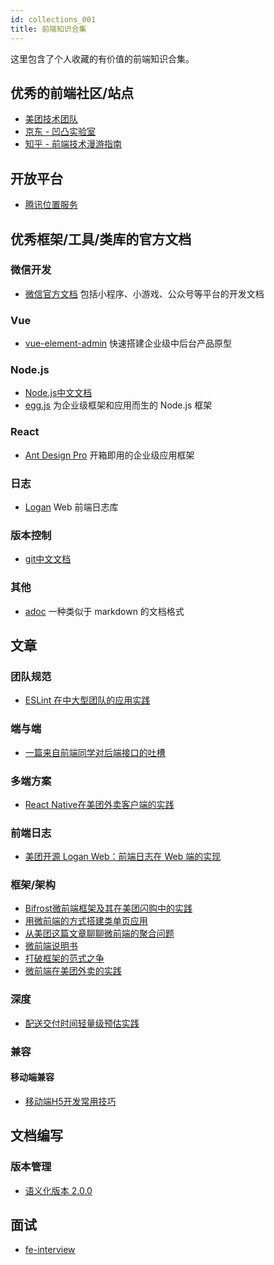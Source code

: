 ```yaml
---
id: collections_001
title: 前端知识合集
---
```


这里包含了个人收藏的有价值的前端知识合集。

## 优秀的前端社区/站点

- [美团技术团队](https://tech.meituan.com/)
- [京东 - 凹凸实验室](https://aotu.io/)
- [知乎 - 前端技术漫游指南](https://zhuanlan.zhihu.com/front-end)

## 开放平台

- [腾讯位置服务](https://lbs.qq.com/)

## 优秀框架/工具/类库的官方文档

### 微信开发

- [微信官方文档](https://developers.weixin.qq.com/doc/) 包括小程序、小游戏、公众号等平台的开发文档

### Vue

- [vue-element-admin](https://panjiachen.gitee.io/vue-element-admin-site/zh/guide/) 快速搭建企业级中后台产品原型

### Node.js

- [Node.js中文文档](http://nodejs.cn/api/)
- [egg.js](https://eggjs.org/zh-cn/intro/) 为企业级框架和应用而生的 Node.js 框架

### React

- [Ant Design Pro](https://pro.ant.design/docs/getting-started-cn) 开箱即用的企业级应用框架

### 日志

- [Logan](https://github.com/Meituan-Dianping/Logan/blob/master/Logan/WebSDK/README.ch.md) Web 前端日志库

### 版本控制

- [git中文文档](https://git-scm.com/book/zh/v2)

### 其他

- [adoc](https://asciidoctor.org/docs/asciidoc-syntax-quick-reference/) 一种类似于 markdown 的文档格式

## 文章

### 团队规范

- [ESLint 在中大型团队的应用实践](https://tech.meituan.com/2019/08/01/eslint-application-practice-in-medium-and-large-teams.html)

### 端与端

- [一篇来自前端同学对后端接口的吐槽](https://zhuanlan.zhihu.com/p/68435690)

### 多端方案

- [React Native在美团外卖客户端的实践](https://tech.meituan.com/2019/12/19/meituan-mrn-practice.html)

### 前端日志

- [美团开源 Logan Web：前端日志在 Web 端的实现](https://tech.meituan.com/2020/01/09/meituan-logan.html)

### 框架/架构

- [Bifrost微前端框架及其在美团闪购中的实践](https://tech.meituan.com/2019/12/26/meituan-bifrost.html)
- [用微前端的方式搭建类单页应用](https://tech.meituan.com/2018/09/06/fe-tiny-spa.html)
- [从美团这篇文章聊聊微前端的聚合问题](https://zhuanlan.zhihu.com/p/50358444)
- [微前端说明书](https://zhuanlan.zhihu.com/p/82051427)
- [打破框架的范式之争](https://mp.weixin.qq.com/s/0YuYBqD2qWf_EgKMbow1dw)
- [微前端在美团外卖的实践](https://tech.meituan.com/2020/02/27/meituan-waimai-micro-frontends-practice.html)

### 深度

- [配送交付时间轻量级预估实践](https://tech.meituan.com/2019/10/10/distribution-time-prediction-practice.html)

### 兼容

#### 移动端兼容

- [移动端H5开发常用技巧](https://juejin.im/post/5e4a0162f265da57133b2005)

## 文档编写

### 版本管理

- [语义化版本 2.0.0](https://semver.org/lang/zh-CN/)

## 面试

- [fe-interview](https://github.com/haizlin/fe-interview/blob/master/category/history.md)
